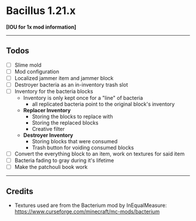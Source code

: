 # Bacillus 1.21.x

<b>[IOU for 1x mod information]</b>

---

## Todos

- [ ] Slime mold
- [ ] Mod configuration
- [ ] Localized jammer item and jammer block
- [ ] Destroyer bacteria as an in-inventory trash slot
- [ ] Inventory for the bacteria blocks
    - Inventory is only kept once for a "line" of bacteria
        - all replicated bacteria point to the original block's inventory
    - <b>Replacer Inventory</b>
        - Storing the blocks to replace with
        - Storing the replaced blocks
        - Creative filter
    - <b>Destroyer Inventory</b>
        - Storing blocks that were consumed
        - Trash button for voiding consumed blocks
- [ ] Convert the everything block to an item, work on textures for said item
- [ ] Bacteria fading to gray during it's lifetime
- [ ] Make the patchouli book work

---

## Credits

* Textures used are from the Bacterium mod by InEqualMeasure: https://www.curseforge.com/minecraft/mc-mods/bacterium
